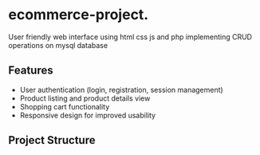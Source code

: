 # ecommerce-project.
User friendly web interface using html css js and php implementing CRUD operations on mysql database
## Features
- User authentication (login, registration, session management)
- Product listing and product details view
- Shopping cart functionality
- Responsive design for improved usability

## Project Structure

